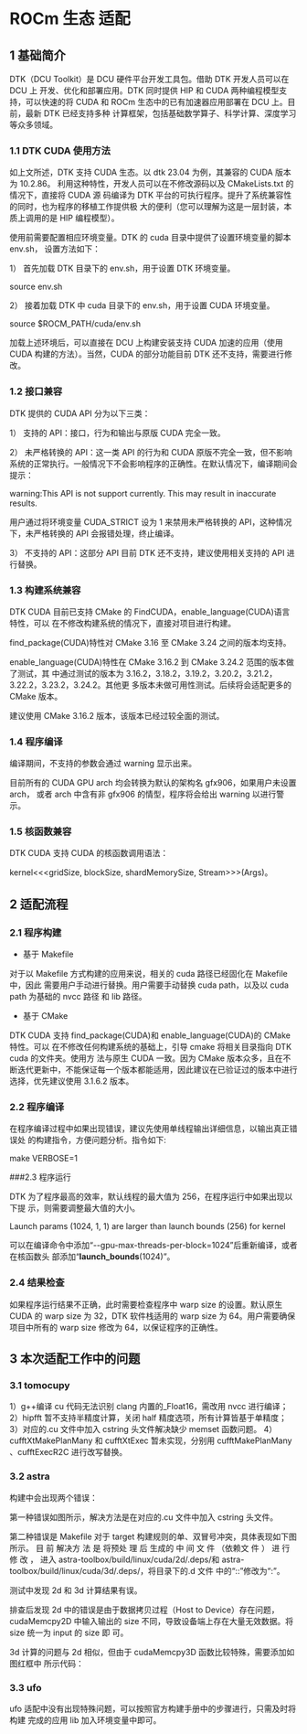 # ROCm 生态 适配

## 1 基础简介
DTK（DCU Toolkit）是 DCU 硬件平台开发工具包。借助 DTK 开发人员可以在 DCU 上
开发、优化和部署应用。DTK 同时提供 HIP 和 CUDA 两种编程模型支持，可以快速的将
CUDA 和 ROCm 生态中的已有加速器应用部署在 DCU 上。目前，最新 DTK 已经支持多种
计算框架，包括基础数学算子、科学计算、深度学习等众多领域。

### 1.1 DTK CUDA 使用方法

如上文所述，DTK 支持 CUDA 生态。以 dtk 23.04 为例，其兼容的 CUDA 版本为 10.2.86。
利用这种特性，开发人员可以在不修改源码以及 CMakeLists.txt 的情况下，直接将 CUDA 源
码编译为 DTK 平台的可执行程序。提升了系统兼容性的同时，也为程序的移植工作提供极
大的便利（您可以理解为这是一层封装，本质上调用的是 HIP 编程模型）。

使用前需要配置相应环境变量。DTK 的 cuda 目录中提供了设置环境变量的脚本 env.sh，
设置方法如下：

1） 首先加载 DTK 目录下的 env.sh，用于设置 DTK 环境变量。

source env.sh

2） 接着加载 DTK 中 cuda 目录下的 env.sh，用于设置 CUDA 环境变量。

source $ROCM_PATH/cuda/env.sh

加载上述环境后，可以直接在 DCU 上构建安装支持 CUDA 加速的应用（使用 CUDA
构建的方法）。当然，CUDA 的部分功能目前 DTK 还不支持，需要进行修改。

### 1.2 接口兼容

DTK 提供的 CUDA API 分为以下三类：

1） 支持的 API：接口，行为和输出与原版 CUDA 完全一致。

2） 未严格转换的 API：这一类 API 的行为和 CUDA 原版不完全一致，但不影响系统的正常执行。一般情况下不会影响程序的正确性。在默认情况下，编译期间会提示：

warning:This API is not support currently. This may result in inaccurate results.

用户通过将环境变量 CUDA_STRICT 设为 1 来禁用未严格转换的 API，这种情况
下，未严格转换的 API 会报错处理，终止编译。

3） 不支持的 API：这部分 API 目前 DTK 还不支持，建议使用相关支持的 API 进行替换。


### 1.3 构建系统兼容
DTK CUDA 目前已支持 CMake 的 FindCUDA，enable_language(CUDA)语言特性，可以
在不修改构建系统的情况下，直接对项目进行构建。

find_package(CUDA)特性对 CMake 3.16 至 CMake 3.24 之间的版本均支持。

enable_language(CUDA)特性在 CMake 3.16.2 到 CMake 3.24.2 范围的版本做了测试，其
中通过测试的版本为 3.16.2，3.18.2，3.19.2，3.20.2，3.21.2，3.22.2，3.23.2，3.24.2。其他更
多版本未做可用性测试。后续将会适配更多的 CMake 版本。

建议使用 CMake 3.16.2 版本，该版本已经过较全面的测试。

### 1.4 程序编译
编译期间，不支持的参数会通过 warning 显示出来。

目前所有的 CUDA GPU arch 均会转换为默认的架构名 gfx906，如果用户未设置 arch，
或者 arch 中含有非 gfx906 的情型，程序将会给出 warning 以进行警示。

### 1.5 核函数兼容

DTK CUDA 支持 CUDA 的核函数调用语法：

kernel<<<gridSize, blockSize, shardMemorySize, Stream>>>(Args)。


## 2 适配流程

### 2.1 程序构建

* 基于 Makefile

对于以 Makefile 方式构建的应用来说，相关的 cuda 路径已经固化在 Makefile 中，因此
需要用户手动进行替换。用户需要手动替换 cuda path，以及以 cuda path 为基础的 nvcc 路径
和 lib 路径。

* 基于 CMake

DTK CUDA 支持 find_package(CUDA)和 enable_language(CUDA)的 CMake 特性。可以
在不修改任何构建系统的基础上，引导 cmake 将相关目录指向 DTK cuda 的文件夹。使用方
法与原生 CUDA 一致。因为 CMake 版本众多，且在不断迭代更新中，不能保证每一个版本都能适用，因此建议在已验证过的版本中进行选择，优先建议使用 3.1.6.2 版本。

### 2.2 程序编译

在程序编译过程中如果出现错误，建议先使用单线程输出详细信息，以输出真正错误处
的构建指令，方便问题分析。指令如下:

make VERBOSE=1

###2.3 程序运行

DTK 为了程序最高的效率，默认线程的最大值为 256，在程序运行中如果出现以下提
示，则需要调整最大值的大小。

Launch params (1024, 1, 1) are larger than launch bounds (256) for kernel

可以在编译命令中添加“--gpu-max-threads-per-block=1024”后重新编译，或者在核函数头
部添加“__launch_bounds__(1024)”。


### 2.4 结果检查

如果程序运行结果不正确，此时需要检查程序中 warp size 的设置。默认原生 CUDA 的
warp size 为 32，DTK 软件栈适用的 warp size 为 64。用户需要确保项目中所有的 warp size
修改为 64，以保证程序的正确性。

## 3 本次适配工作中的问题

### 3.1 tomocupy

1）g++编译 cu 代码无法识别 clang 内置的_Float16，需改用 nvcc 进行编译；
2）hipfft 暂不支持半精度计算，关闭 half 精度选项，所有计算皆基于单精度；
3）对应的.cu 文件中加入 cstring 头文件解决缺少 memset 函数问题。
4）cufftXtMakePlanMany 和 cufftXtExec 暂未实现，分别用 cufftMakePlanMany
、cufftExecR2C 进行改写替换。

### 3.2 astra

构建中会出现两个错误：

第一种错误如图所示，解决方法是在对应的.cu 文件中加入 cstring 头文件。

第二种错误是 Makefile 对于 target 构建规则的单、双冒号冲突，具体表现如下图所示。
目 前 解决方 法 是 将预处 理 后 生成的 中 间 文 件 （依赖文 件 ） 进 行 修 改 ， 进入 astra-toolbox/build/linux/cuda/2d/.deps/和 astra-toolbox/build/linux/cuda/3d/.deps/，将目录下的.d 文件
中的“::”修改为“:”。

测试中发现 2d 和 3d 计算结果有误。

排查后发现 2d 中的错误是由于数据拷贝过程（Host to Device）存在问题，cudaMemcpy2D
中输入输出的 size 不同，导致设备端上存在大量无效数据。将 size 统一为 input 的 size 即
可。

3d 计算的问题与 2d 相似，但由于 cudaMemcpy3D 函数比较特殊，需要添加如图红框中
所示代码：

### 3.3 ufo

ufo 适配中没有出现特殊问题，可以按照官方构建手册中的步骤进行，只需及时将构建
完成的应用 lib 加入环境变量中即可。
